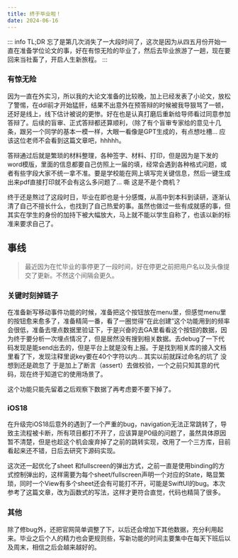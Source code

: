 ```yaml
---
title: 终于毕业啦！
date: 2024-06-16
---
```


::: info TL;DR
忘了是第几次消失了一大段时间了，这次是因为从四五月份开始一直在准备学位论文的事，好在有惊无险的毕业了，然后去毕业旅游了一趟，现在要回来当社畜了，开启人生新旅程。
:::

### 有惊无险

因为一直在外实习，所以我的大论文准备的比较晚，加上已经发表了小论文，放松了警惕，在ddl前才开始猛肝，结果不出意外在预答辩的时候被我导狠骂了一顿，还好是线上，线下估计被说的更惨。好在也是认真打磨后重新给导师看过同意参加答辩了。后续的盲审、正式答辩都还算顺利，（除了有个盲审专家给的意见十几条，跟另一个同学的基本一模一样，大眼一看像是GPT生成的，有点想吐槽… 应该这位老师不会看到这篇文章吧，hhhhh。

答辩通过后就是繁琐的材料整理，各种签字、材料、打印，但是因为是下发的word模版，里面的信息都要自己仿照上一届的填，经常会遇到各种格式问题，或者有些字段大家不统一拿不准。要是学校能在网上填写完关键信息，然后一键生成出来pdf直接打印就不会有这么多问题了… 嘶 这是不是个商机？

终于还是熬过了这段时日，毕业在即也是十分感慨，从高中到本科到读研，逐渐认清了自己不擅长什么，也找到了自己热爱的事。虽然也做过一些有成就感的事，但其实在学生的身份的加持下被大幅放大，马上就不能以学生自称了，也该以新的标准来要求自己了。

## 事线

> 最近因为在忙毕业的事停更了一段时间，好在停更之前把用户名以及头像提交了更新。不然这个间隔会更久。


### 关键时刻掉链子


在准备新写移动事件功能的时候，准备把这个按钮放在menu里，但感觉menu里的按钮愈来愈多了，准备精简一番，看了一圈觉得“在此创建”这个功能用到的频率会很低，准备去埋点数据里验证下，于是兴奋的去GA里看看这个按钮的数据，因为终于要分析一次埋点情况了，但是居然没有搜到相关数据。去debug了一下代码发现是能send出去的，但是平台上就是没有上报。于是找到相关库的接入文档里看了下，发现注释里说key要在40个字符以内...  其实以前就踩过命名的坑了 没想到还是疏忽了 于是加上了断言（assert）去做校验，一个之前只知其意的代码，现在终于知道它的使用场景了。

这个功能只能先留着之后观察下数据了再考虑要不要下掉了。

### iOS18


在升级完iOS18后意外的遇到了一个严重的bug，navigation无法正常跳转了，导致主流程被卡断，所有项目都打不开了，应该算是P0级的问题了，虽然具体原因暂不清楚，但是也趁这个机会废弃掉了之前的跳转实现，改用了一个三方库，目前看起来还不错，日后去研究下源码实现。

这次还一起优化了sheet 和fullscreen的弹出方式，之前一直是使用binding的方式控制弹出的，这样需要为每个sheet/fullscreen声明一个对应的State，略显繁琐，同时一个View有多个sheet还会有可能打不开，可能是SwiftUI的bug。本次参考了这篇文章，改为函数式的写法，这样才更符合直觉，代码也精简了很多。

### 其他


除了修bug外，还把官网简单调整了下，以后还会增加下其他数据，充分利用起来。毕业之后个人的精力也会更规则些，写新功能的时间主要集中在每天下班后以及周末，相信之后会越来越好的。
